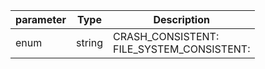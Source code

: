 | parameter | Type | Description |
| ----------- | ----------- |----------- |
| enum  |  string  | CRASH_CONSISTENT: <br/>FILE_SYSTEM_CONSISTENT:    |